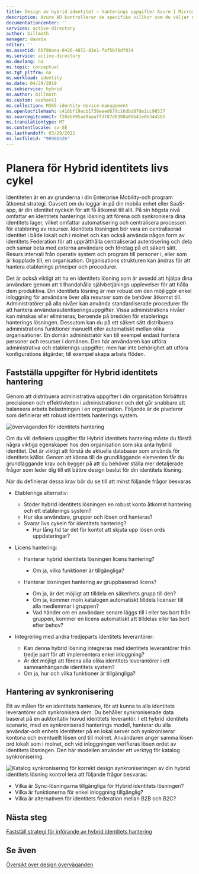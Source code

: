 ```yaml
---
title: Design av hybrid identitet – hanterings uppgifter Azure | Microsoft Docs
description: Azure AD kontrollerar de specifika villkor som du väljer när du autentiserar användaren och innan du tillåter åtkomst till programmet med villkorlig åtkomst kontroll.
documentationcenter: ''
services: active-directory
author: billmath
manager: daveba
editor: ''
ms.assetid: 65f80aea-0426-4072-83e1-faf5b76df034
ms.service: active-directory
ms.devlang: na
ms.topic: conceptual
ms.tgt_pltfrm: na
ms.workload: identity
ms.date: 04/29/2019
ms.subservice: hybrid
ms.author: billmath
ms.custom: seohack1
ms.collection: M365-identity-device-management
ms.openlocfilehash: c416bf19acb1736eeed679c16dbd87de1cc98537
ms.sourcegitcommit: f28ebb95ae9aaaff3f87d8388a09b41e0b3445b5
ms.translationtype: MT
ms.contentlocale: sv-SE
ms.lasthandoff: 03/29/2021
ms.locfileid: "90986526"
---
```

# <a name="plan-for-hybrid-identity-lifecycle"></a>Planera för Hybrid identitets livs cykel
Identiteten är en av grunderna i din Enterprise Mobility-och program åtkomst strategi. Oavsett om du loggar in på din mobila enhet eller SaaS-app, är din identitet nyckeln för att få åtkomst till allt. På sin högsta nivå omfattar en identitets hanterings lösning att förena och synkronisera dina identitets lager, vilket omfattar automatisering och centralisera processen för etablering av resurser. Identitets lösningen bör vara en centraliserad identitet i både lokalt och i molnet och kan också använda någon form av identitets Federation för att upprätthålla centraliserad autentisering och dela och samar beta med externa användare och företag på ett säkert sätt. Resurs intervall från operativ system och program till personer i, eller som är kopplade till, en organisation. Organisations strukturen kan ändras för att hantera etablerings principer och procedurer.

Det är också viktigt att ha en identitets lösning som är avsedd att hjälpa dina användare genom att tillhandahålla självbetjänings upplevelser för att hålla dem produktiva. Din identitets lösning är mer robust om den möjliggör enkel inloggning för användare över alla resurser som de behöver åtkomst till. Administratörer på alla nivåer kan använda standardiserade procedurer för att hantera användarautentiseringsuppgifter. Vissa administrations nivåer kan minskas eller elimineras, beroende på bredden för etablerings hanterings lösningen. Dessutom kan du på ett säkert sätt distribuera administrations funktioner manuellt eller automatiskt mellan olika organisationer. En domän administratör kan till exempel endast hantera personer och resurser i domänen. Den här användaren kan utföra administrativa och etablerings uppgifter, men har inte behörighet att utföra konfigurations åtgärder, till exempel skapa arbets flöden.

## <a name="determine-hybrid-identity-management-tasks"></a>Fastställa uppgifter för Hybrid identitets hantering
Genom att distribuera administrativa uppgifter i din organisation förbättras precisionen och effektiviteten i administrationen och det går snabbare att balansera arbets belastningen i en organisation. Följande är de pivoteror som definierar ett robust identitets hanterings system.

 ![överväganden för identitets hantering](./media/plan-hybrid-identity-design-considerations/Identity_management_considerations.png)

Om du vill definiera uppgifter för Hybrid identitets hantering måste du förstå några viktiga egenskaper hos den organisation som ska anta hybrid identitet. Det är viktigt att förstå de aktuella databaser som används för identitets källor. Genom att känna till de grundläggande elementen får du grundläggande krav och bygger på att du behöver ställa mer detaljerade frågor som leder dig till ett bättre design beslut för din identitets lösning.  

När du definierar dessa krav bör du se till att minst följande frågor besvaras

* Etablerings alternativ: 
  
  * Stöder hybrid identitets lösningen en robust konto åtkomst hantering och ett etablerings system?
  * Hur ska användare, grupper och lösen ord hanteras?
  * Svarar livs cykeln för identitets hantering? 
    * Hur lång tid tar det för kontot att skjuta upp lösen ords uppdateringar?
* Licens hantering: 
  
  * Hanterar hybrid identitets lösningen licens hantering?
    * Om ja, vilka funktioner är tillgängliga?
  * Hanterar lösningen hantering av gruppbaserad licens? 
  
    * Om ja, är det möjligt att tilldela en säkerhets grupp till den? 
    * Om ja, kommer moln katalogen automatiskt tilldela licenser till alla medlemmar i gruppen? 
    * Vad händer om en användare senare läggs till i eller tas bort från gruppen, kommer en licens automatiskt att tilldelas eller tas bort efter behov? 
* Integrering med andra tredjeparts identitets leverantörer:
  * Kan denna hybrid lösning integreras med identitets leverantörer från tredje part för att implementera enkel inloggning?
  * Är det möjligt att förena alla olika identitets leverantörer i ett sammanhängande identitets system?
  * Om ja, hur och vilka funktioner är tillgängliga?

## <a name="synchronization-management"></a>Hantering av synkronisering
Ett av målen för en identitets hanterare, för att kunna ta alla identitets leverantörer och synkronisera dem. Du behåller synkroniserade data baserat på en auktoritativ huvud identitets leverantör. I ett hybrid identitets scenario, med en synkroniserad hanterings modell, hanterar du alla användar-och enhets identiteter på en lokal server och synkroniserar kontona och eventuellt lösen ord till molnet. Användaren anger samma lösen ord lokalt som i molnet, och vid inloggningen verifieras lösen ordet av identitets lösningen. Den här modellen använder ett verktyg för katalog synkronisering.

![Katalog synkronisering ](./media/plan-hybrid-identity-design-considerations/Directory_synchronization.png) för korrekt design synkroniseringen av din hybrid identitets lösning kontrol lera att följande frågor besvaras:
*    Vilka är Sync-lösningarna tillgängliga för Hybrid identitets lösningen?
*    Vilka är funktionerna för enkel inloggning tillgänglig?
*    Vilka är alternativen för identitets federation mellan B2B och B2C?

## <a name="next-steps"></a>Nästa steg
[Fastställ strategi för införande av hybrid identitets hantering](plan-hybrid-identity-design-considerations-lifecycle-adoption-strategy.md)

## <a name="see-also"></a>Se även
[Översikt över design överväganden](plan-hybrid-identity-design-considerations-overview.md)

